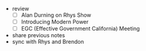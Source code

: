 + review
	+ [ ] Alan Durning on Rhys Show
	+ [ ] Introducing Modern Power
	+ [ ]  EGC (Effective Government California) Meeting
+ share previous notes
+ sync with Rhys and Brendon

